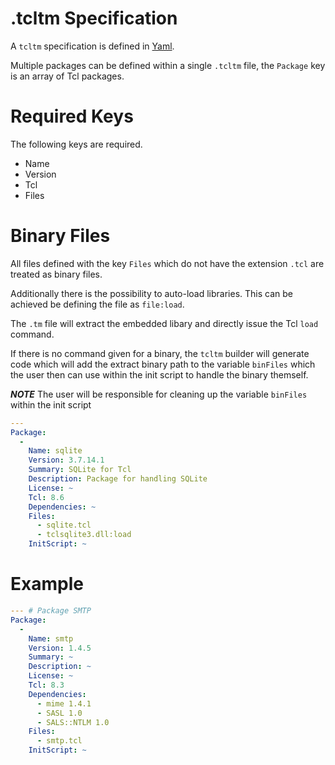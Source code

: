 # .tcltm Specification

A ```tcltm``` specification is defined in [Yaml](https://en.wikipedia.org/wiki/YAML).

Multiple packages can be defined within a single ```.tcltm``` file, the ```Package``` key
is an array of Tcl packages.

# Required Keys
The following keys are required.
- Name
- Version
- Tcl
- Files

# Binary Files
All files defined with the key ```Files``` which do not have the extension ```.tcl``` are treated as
binary files.

Additionally there is the possibility to auto-load libraries.
This can be achieved be defining the file as ```file:load```.

The ```.tm``` file will extract the embedded libary and directly issue the Tcl ```load``` command.

If there is no command given for a binary, the ```tcltm``` builder will generate code
which will add the extract binary path to the variable ```binFiles``` which the user then
can use within the init script to handle the binary themself.

***NOTE*** The user will be responsible for cleaning up the variable ```binFiles``` within the init script


```yaml
---
Package:
  - 
    Name: sqlite
    Version: 3.7.14.1
    Summary: SQLite for Tcl
    Description: Package for handling SQLite
    License: ~
    Tcl: 8.6
    Dependencies: ~
    Files:
      - sqlite.tcl
      - tclsqlite3.dll:load
    InitScript: ~
```

# Example

```yaml
--- # Package SMTP
Package:
  - 
    Name: smtp
    Version: 1.4.5
    Summary: ~
    Description: ~
    License: ~
    Tcl: 8.3
    Dependencies:
      - mime 1.4.1
      - SASL 1.0
      - SALS::NTLM 1.0
    Files:
      - smtp.tcl
    InitScript: ~
```
